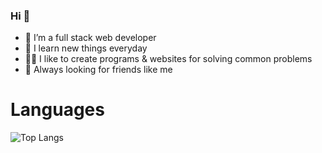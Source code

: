 ### Hi 👋

- 🙎 I’m a full stack web developer
- 📖 I learn new things everyday
- 🧑‍💻 I like to create programs & websites for solving common problems
- 🤔 Always looking for friends like me

# Languages
![Top Langs](https://github-readme-stats.vercel.app/api/top-langs/?username=mayankt25&theme=tokyonight)
